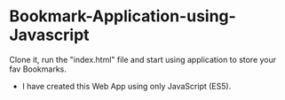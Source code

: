 # Bookmark-Application-using-Javascript
Clone it, run the "index.html" file and start using application to store your fav Bookmarks.
- I have created this Web App using only JavaScript (ES5).
